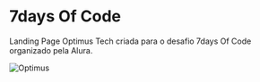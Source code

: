 # 7days Of Code

Landing Page Optimus Tech criada para o desafio 7days Of Code organizado pela Alura.


![Optimus](https://cdn.discordapp.com/attachments/887813524196327476/966772597318635520/unknown.png)
